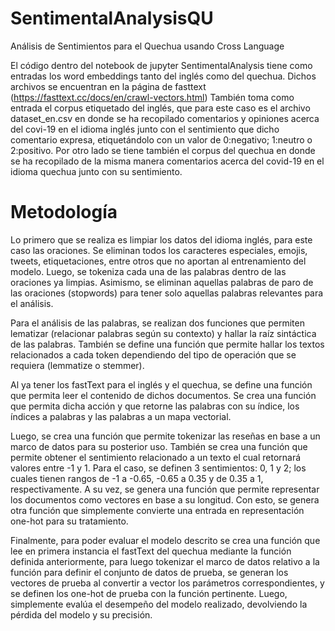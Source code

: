 # SentimentalAnalysisQU
Análisis de Sentimientos para el Quechua usando Cross Language

El código dentro del notebook de jupyter SentimentalAnalysis tiene como entradas los word embeddings tanto del inglés como del quechua. Dichos archivos se encuentran en la página de fasttext (https://fasttext.cc/docs/en/crawl-vectors.html)
También toma como entrada el corpus etiquetado del inglés, que para este caso es el archivo dataset_en.csv en donde se ha recopilado comentarios y opiniones acerca del covi-19 en el idioma inglés junto con el sentimiento que dicho comentario expresa, etiquetándolo con un valor de 0:negativo; 1:neutro o 2:positivo. Por otro lado se tiene también el corpus del quechua en donde se ha recopilado de la misma manera comentarios acerca del covid-19 en el idioma quechua junto con su sentimiento.

# Metodología
Lo primero que se realiza es limpiar los datos del idioma inglés, para este caso las oraciones. Se eliminan todos los caracteres especiales, emojis, tweets, etiquetaciones, entre otros que no aportan al entrenamiento del modelo. Luego, se tokeniza cada una de las palabras dentro de las oraciones ya limpias. Asimismo, se eliminan aquellas palabras de paro de las oraciones (stopwords) para tener solo aquellas palabras relevantes para el análisis.

Para el análisis de las palabras, se realizan dos funciones que permiten lematizar (relacionar palabras según su contexto) y hallar la raíz sintáctica de las palabras. También se define una función que permite hallar los textos relacionados a cada token dependiendo del tipo de operación que se requiera (lemmatize o stemmer).

Al ya tener los fastText para el inglés y el quechua, se define una función que permita leer el contenido de dichos documentos. Se crea una función que permita dicha acción y que retorne las palabras con su índice, los índices a palabras y las palabras a un mapa vectorial.

Luego, se crea una función que permite tokenizar las reseñas en base a un marco de datos para su posterior uso. También se crea una función que permite obtener el sentimiento relacionado a un texto el cual retornará valores entre -1 y 1. Para el caso, se definen 3 sentimientos: 0, 1 y 2; los cuales tienen rangos de -1 a -0.65, -0.65 a 0.35 y de 0.35 a 1, respectivamente. A su vez, se genera una función que permite representar los documentos como vectores en base a su longitud. Con esto, se genera otra función que simplemente convierte una entrada en representación one-hot para su tratamiento.

Finalmente, para poder evaluar el modelo descrito se crea una función que lee en primera instancia el fastText del quechua mediante la función definida anteriormente, para luego tokenizar el marco de datos relativo a la función para definir el conjunto de datos de prueba, se generan los vectores de prueba al convertir a vector los parámetros correspondientes, y se definen los one-hot de prueba con la función pertinente. Luego, simplemente evalúa el desempeño del modelo realizado, devolviendo la pérdida del modelo y su precisión.

